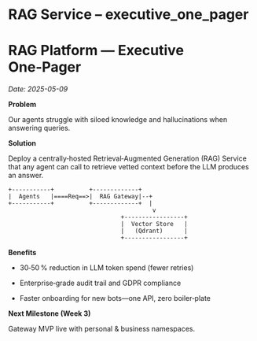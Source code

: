 # RAG Service – executive_one_pager

# RAG Platform — Executive One‑Pager

*Date: 2025-05-09*

**Problem**

Our agents struggle with siloed knowledge and hallucinations when answering queries.

**Solution**

Deploy a centrally‑hosted Retrieval‑Augmented Generation (RAG) Service that any agent can call to retrieve vetted context before the LLM produces an answer.

```
+-----------+          +-------------+
|  Agents   |====Req==>|  RAG Gateway|--+
+-----------+          +-------------+  |
                                         v
                                +-----------------+
                                |  Vector Store   |
                                |   (Qdrant)      |
                                +-----------------+
```

**Benefits**

* 30‑50 % reduction in LLM token spend (fewer retries)

* Enterprise‑grade audit trail and GDPR compliance

* Faster onboarding for new bots—one API, zero boiler‑plate

**Next Milestone (Week 3)**

Gateway MVP live with personal & business namespaces.